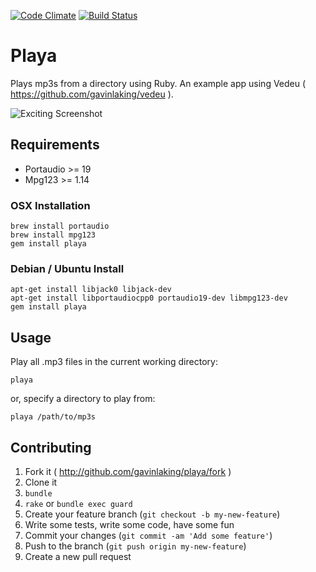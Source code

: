 [![Code Climate](https://codeclimate.com/github/gavinlaking/playa.png)](https://codeclimate.com/github/gavinlaking/playa)
[![Build Status](https://travis-ci.org/gavinlaking/playa.svg?branch=master)](https://travis-ci.org/gavinlaking/playa)

# Playa

Plays mp3s from a directory using Ruby. An example app using Vedeu ( https://github.com/gavinlaking/vedeu ).

![Exciting Screenshot](https://raw.github.com/gavinlaking/playa/master/screenshot.png)


## Requirements

- Portaudio >= 19
- Mpg123 >= 1.14


### OSX Installation

    brew install portaudio
    brew install mpg123
    gem install playa

### Debian / Ubuntu Install

    apt-get install libjack0 libjack-dev
    apt-get install libportaudiocpp0 portaudio19-dev libmpg123-dev
    gem install playa


## Usage

Play all .mp3 files in the current working directory:

    playa

or, specify a directory to play from:

    playa /path/to/mp3s


## Contributing

1. Fork it ( http://github.com/gavinlaking/playa/fork )
2. Clone it
3. `bundle`
4. `rake` or `bundle exec guard`
5. Create your feature branch (`git checkout -b my-new-feature`)
6. Write some tests, write some code, have some fun
7. Commit your changes (`git commit -am 'Add some feature'`)
8. Push to the branch (`git push origin my-new-feature`)
9. Create a new pull request
